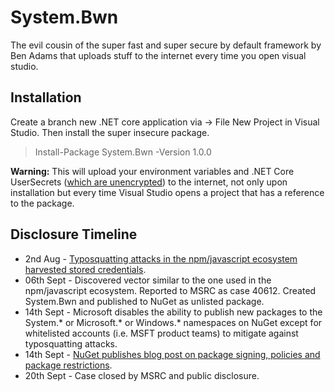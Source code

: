 # System.Bwn

The evil cousin of the super fast and super secure by default framework by Ben Adams that uploads stuff to the internet every time you open visual studio.

## Installation

Create a branch new .NET core application via -> File New Project in Visual Studio. Then install the super insecure package.

> Install-Package System.Bwn -Version 1.0.0

**Warning:** This will upload your environment variables and .NET Core UserSecrets ([which are unencrypted](https://docs.microsoft.com/en-us/aspnet/core/security/app-secrets)) to the internet, not only upon installation but every time Visual Studio opens a project that has a reference to the package.

## Disclosure Timeline

* 2nd Aug - [Typosquatting attacks in the npm/javascript ecosystem harvested stored credentials](https://www.theregister.co.uk/2017/08/02/typosquatting_npm/).
* 06th Sept - Discovered vector similar to the one used in the npm/javascript ecosystem. Reported to MSRC as case 40612. Created System.Bwn and published to NuGet as unlisted package.
* 14th Sept - Microsoft disables the ability to publish new packages to the System.* or Microsoft.* or Windows.* namespaces on NuGet except for whitelisted accounts (i.e. MSFT product teams) to mitigate against typosquatting attacks.
* 14th Sept - [NuGet publishes blog post on package signing, policies and package restrictions](https://blog.nuget.org/20170914/NuGet-Package-Signing.html).
* 20th Sept - Case closed by MSRC and public disclosure.